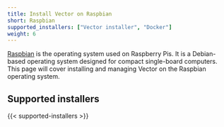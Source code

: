 ```yaml
---
title: Install Vector on Raspbian
short: Raspbian
supported_installers: ["Vector installer", "Docker"]
weight: 6
---
```


[Raspbian] is the operating system used on Raspberry Pis. It is a Debian-based operating system designed for compact single-board computers. This page will cover installing and managing Vector on the Raspbian operating system.

## Supported installers

{{< supported-installers >}}

[raspbian]: https://www.raspbian.org/
